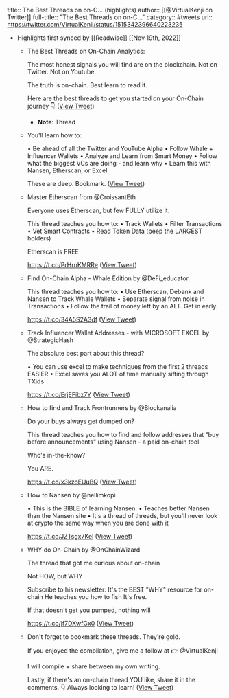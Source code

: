 title:: The Best Threads on on-C... (highlights)
author:: [[@VirtualKenji on Twitter]]
full-title:: "The Best Threads on on-C..."
category:: #tweets
url:: https://twitter.com/VirtualKenji/status/1515342396640223235

- Highlights first synced by [[Readwise]] [[Nov 19th, 2022]]
	- The Best Threads on On-Chain Analytics:
	  
	  The most honest signals you will find are on the blockchain. 
	  Not on Twitter. 
	  Not on Youtube.
	  
	  The truth is on-chain.
	  Best learn to read it. 
	  
	  Here are the best threads to get you started on your On-Chain journey
	  👇 ([View Tweet](https://twitter.com/VirtualKenji/status/1515342396640223235))
		- **Note**: Thread
	- You'll learn how to:
	  
	  • Be ahead of all the Twitter and YouTube Alpha
	  • Follow Whale + Influencer Wallets 
	  • Analyze and Learn from Smart Money
	  • Follow what the biggest VCs are doing - and learn why
	  • Learn this with Nansen, Etherscan, or Excel
	  
	  These are deep. Bookmark. ([View Tweet](https://twitter.com/VirtualKenji/status/1515342399504982021))
	- Master Etherscan from @CroissantEth
	  
	  Everyone uses Etherscan, but few FULLY utilize it.
	  
	  This thread teaches you how to:
	  • Track Wallets
	  • Filter Transactions
	  • Vet Smart Contracts
	  • Read Token Data (peep the LARGEST holders)
	  
	  Etherscan is FREE
	  
	  https://t.co/PrHrnKMRRe ([View Tweet](https://twitter.com/VirtualKenji/status/1515342402252275717))
	- Find On-Chain Alpha - Whale Edition by @DeFi_educator 
	  
	  This thread teaches you how to:
	  • Use Etherscan, Debank and Nansen to Track Whale Wallets
	  • Separate signal from noise in Transactions
	  • Follow the trail of money left by an ALT. Get in early.
	  
	  https://t.co/34A5S2A3df ([View Tweet](https://twitter.com/VirtualKenji/status/1515342405293117447))
	- Track Influencer Wallet Addresses - with MICROSOFT EXCEL by @StrategicHash
	  
	  The absolute best part about this thread?
	  
	  • You can use excel to make techniques from the first 2 threads EASIER 
	  • Excel saves you ALOT of time manually sifting through TXids
	  
	  https://t.co/ErjEFibz7Y ([View Tweet](https://twitter.com/VirtualKenji/status/1515342408392749061))
	- How to find and Track Frontrunners by @Blockanalia
	  
	  Do your buys always get dumped on?
	  
	  This thread teaches you how to find and follow addresses that "buy before announcements" using Nansen - a paid on-chain tool. 
	  
	  Who's in-the-know?
	  
	  You ARE. 
	  
	  https://t.co/x3kzoEUuBQ ([View Tweet](https://twitter.com/VirtualKenji/status/1515342411467091975))
	- How to Nansen by @nellimkopi
	  
	  • This is the BIBLE of learning Nansen.
	  • Teaches better Nansen than the Nansen site
	  • It's a thread of threads, but you'll never look at crypto the same way when you are done with it
	  
	  https://t.co/JZTsgx7Kel ([View Tweet](https://twitter.com/VirtualKenji/status/1515342414571253761))
	- WHY do On-Chain by @OnChainWizard
	  
	  The thread that got me curious about on-chain
	  
	  Not HOW, but WHY
	  
	  Subscribe to his newsletter:
	  It's the BEST "WHY" resource for on-chain 
	  He teaches you how to fish
	  It's free.
	  
	  If that doesn't get you pumped, nothing will
	  
	  https://t.co/jf7DXwfGx0 ([View Tweet](https://twitter.com/VirtualKenji/status/1515342417666355203))
	- Don't forget to bookmark these threads. They're gold.
	  
	  If you enjoyed the compilation, give me a follow at 
	  👉 @VirtualKenji
	  
	  I will compile + share between my own writing.
	  
	  Lastly, if there's an on-chain thread YOU like, share it in the comments. 
	  👇
	  Always looking to learn! ([View Tweet](https://twitter.com/VirtualKenji/status/1515342420761739266))